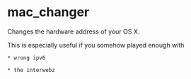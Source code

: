 mac_changer
===========

Changes the hardware address of your OS X.

This is especially useful if you somehow played enough with
	
	* wrong ipv6
	
	* the interwebz
